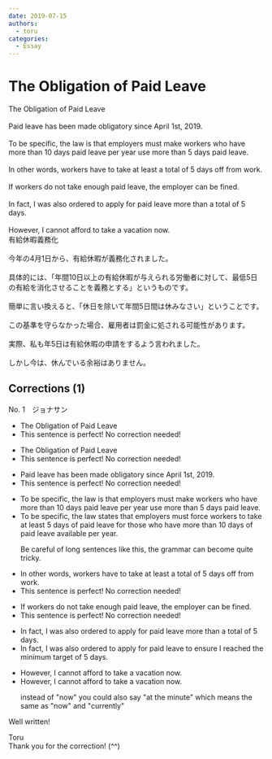 ```yaml
---
date: 2019-07-15
authors:
  - toru
categories:
  - Essay
---
```


<h1 id="subject_show">The Obligation of Paid Leave</h1>
<div class="date" hidden>Jul 15, 2019 10:47</div>
<div id="post"><div id="body_show_ori">
The Obligation of Paid Leave<br/><br/>Paid leave has been made obligatory since April 1st, 2019.<br/><br/>To be specific, the law is that employers must make workers who have more than 10 days paid leave per year use more than 5 days paid leave.<br/><br/>In other words, workers have to take at least a total of 5 days off from work.<br/><br/>If workers do not take enough paid leave, the employer can be fined.<br/><br/>In fact, I was also ordered to apply for paid leave more than a total of 5 days.<br/><br/>However, I cannot afford to take a vacation now.
</div></div>

<!-- more -->

<div id="post_ja"><div id="body_show_mo">
有給休暇義務化<br/><br/>今年の4月1日から、有給休暇が義務化されました。<br/><br/>具体的には、「年間10日以上の有給休暇が与えられる労働者に対して、最低5日の有給を消化させることを義務とする」というものです。<br/><br/>簡単に言い換えると、「休日を除いて年間5日間は休みなさい」ということです。<br/><br/>この基準を守らなかった場合、雇用者は罰金に処される可能性があります。<br/><br/>実際、私も年5日は有給休暇の申請をするよう言われました。<br/><br/>しかし今は、休んでいる余裕はありません。
</div></div>

## Corrections (1)
<div id="block"><div class="first_name"> No. 1　<span class="just_name">ジョナサン</span></div><div id="block2">
<ul class="correction_field">
<li class="incorrect">The Obligation of Paid Leave</li>
<li class="corrected perfect">This sentence is perfect! No correction needed!</li>
</ul>
<ul class="correction_field">
<li class="incorrect">The Obligation of Paid Leave</li>
<li class="corrected perfect">This sentence is perfect! No correction needed!</li>
</ul>
<ul class="correction_field">
<li class="incorrect">Paid leave has been made obligatory since April 1st, 2019.</li>
<li class="corrected perfect">This sentence is perfect! No correction needed!</li>
</ul>
<ul class="correction_field">
<li class="incorrect">To be specific, the law is that employers must make workers who have more than 10 days paid leave per year use more than 5 days paid leave.</li>
<li class="corrected correct">
To be specific, the law <span class="f_blue">states </span>that employers must <span class="f_blue">force </span>workers to take at least 5 days <span class="f_blue">of</span> paid leave for those who have more than 10 days <span class="f_blue">of </span>paid leave <span class="f_blue">available </span>per year.
<p class="correction_comment">Be careful of long sentences like this, the grammar can become quite tricky.</p>
</li>
</ul>
<ul class="correction_field">
<li class="incorrect">In other words, workers have to take at least a total of 5 days off from work.</li>
<li class="corrected perfect">This sentence is perfect! No correction needed!</li>
</ul>
<ul class="correction_field">
<li class="incorrect">If workers do not take enough paid leave, the employer can be fined.</li>
<li class="corrected perfect">This sentence is perfect! No correction needed!</li>
</ul>
<ul class="correction_field">
<li class="incorrect">In fact, I was also ordered to apply for paid leave more than a total of 5 days.</li>
<li class="corrected correct">
In fact, I was also ordered to apply for paid leave <span class="f_blue">to ensure I reached the minimum target </span>of 5 days.
</li>
</ul>
<ul class="correction_field">
<li class="incorrect">However, I cannot afford to take a vacation now.</li>
<li class="corrected correct">
However, I cannot afford to take a vacation now.
<p class="correction_comment">instead of "now" you could also say "at the minute" which means the same as "now" and "currently"</p>
</li>
</ul>
<p class="comment_small">
 Well written!
</p>

</div><div class="name"><span class="just_name">Toru</span><br>
Thank you for the correction! (^^)
</div>
</div>
